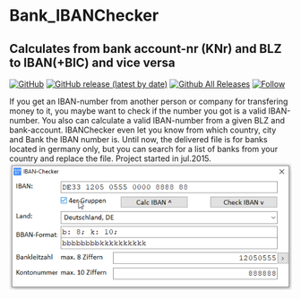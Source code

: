 # Bank_IBANChecker  
## Calculates from bank account-nr (KNr) and BLZ to IBAN(+BIC) and vice versa  

[![GitHub](https://img.shields.io/github/license/OlimilO1402/Bank_IBANChecker?style=plastic)](https://github.com/OlimilO1402/Bank_IBANChecker/blob/master/LICENSE) 
[![GitHub release (latest by date)](https://img.shields.io/github/v/release/OlimilO1402/Bank_IBANChecker?style=plastic)](https://github.com/OlimilO1402/Bank_IBANChecker/releases/latest) 
[![Github All Releases](https://img.shields.io/github/downloads/OlimilO1402/Bank_IBANChecker/total.svg)](https://github.com/OlimilO1402/Bank_IBANChecker/releases/download/v7.2.16/IBANChecker_v7.2.16.zip) 
[![Follow](https://img.shields.io/github/followers/OlimilO1402.svg?style=social&label=Follow&maxAge=2592000)](https://github.com/OlimilO1402/Bank_IBANChecker/watchers)  

If you get an IBAN-number from another person or company for transfering money to it,
you maybe want to check if the number you got is a valid IBAN-number. You also can
calculate a valid IBAN-number from a given BLZ and bank-account. IBANChecker even let
you know from which country, city and Bank the IBAN number is.
Until now, the delivered file is for banks located in germany only, but you can
search for a list of banks from your country and replace the file.
Project started in jul.2015.
![IBANChecker Image](Resources/IBANChecker.png "IBANChecker Image")
